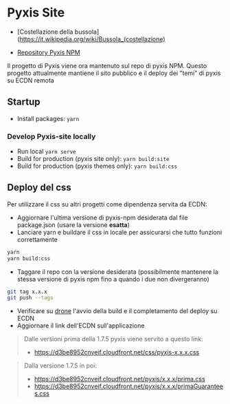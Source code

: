 # Pyxis Site


- [Costellazione della bussola](https://it.wikipedia.org/wiki/Bussola_(costellazione)

- [Repository Pyxis NPM](https://github.com/primait/pyxis-npm)

Il progetto di Pyxis viene ora mantenuto sul repo di pyxis NPM. Questo progetto attualmente mantiene il sito pubblico e il deploy dei "temi" di pyxis su ECDN remota

## Startup

- Install packages: `yarn`

### Develop Pyxis-site locally
- Run local  `yarn serve`
- Build for production (pyxis site only): `yarn build:site`
- Build for production (pyxis themes only): `yarn build:css` 


## Deploy del css

Per utilizzare il css su altri progetti come dipendenza servita da ECDN:

- Aggiornare l'ultima versione di pyxis-npm desiderata dal file package.json (usare la versione **esatta**)
- Lanciare yarn e buildare il css in locale per assicurarsi che tutto funzioni correttamente
```bash
yarn
yarn build:css
```
- Taggare il repo con la versione desiderata (possibilmente mantenere la stessa versione di pyxis npm fino a quando i due non divergeranno)
```bash
git tag x.x.x
git push --tags
```
- Verificare su [drone](https://drone.prima.it/primait/pyxis) l'avvio della build e il completamento del deploy su ECDN
- Aggiornare il link dell'ECDN sull'applicazione

> Dalle versioni prima della 1.7.5 pyxis viene servito a questo link:
> - https://d3be8952cnveif.cloudfront.net/css/pyxis-x.x.x.css

> Dalla versione 1.7.5 in poi:
> - https://d3be8952cnveif.cloudfront.net/pyxis/x.x.x/prima.css
> - https://d3be8952cnveif.cloudfront.net/pyxis/x.x.x/primaGuarantees.css
